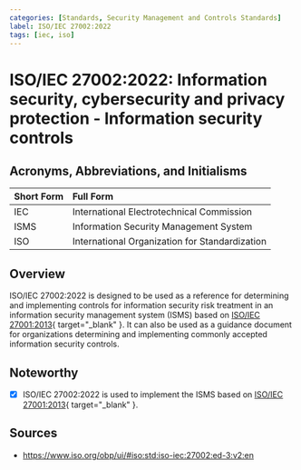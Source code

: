 ```yaml
---
categories: [Standards, Security Management and Controls Standards]
label: ISO/IEC 27002:2022
tags: [iec, iso]
---
```


# ISO/IEC 27002:2022: Information security, cybersecurity and privacy protection - Information security controls

## Acronyms, Abbreviations, and Initialisms

Short Form | Full Form
:--- | :---
IEC | International Electrotechnical Commission
ISMS | Information Security Management System
ISO | International Organization for Standardization

## Overview

ISO/IEC 27002:2022 is designed to be used as a reference for determining and implementing controls for information security risk treatment in an information security management system (ISMS) based on [ISO/IEC 27001:2013](/standards/iso-iec-27001-2013.md){ target="_blank" }. It can also be used as a guidance document for organizations determining and implementing commonly accepted information security controls.

## Noteworthy

- [x] ISO/IEC 27002:2022 is used to implement the ISMS based on [ISO/IEC 27001:2013](/standards/iso-iec-27001-2013.md){ target="_blank" }.

## Sources

- https://www.iso.org/obp/ui/#iso:std:iso-iec:27002:ed-3:v2:en
